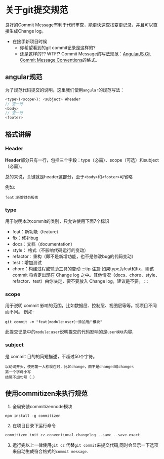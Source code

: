 # 关于git提交规范
良好的Commit Message有利于代码审查，能更快速查找变更记录，并且可以直接生成Change log。
* 在接手新项目时候
  * 你希望看到的git commit记录是这样的?
  * 还是这样的?? WTF!?
Commit Message的写法规范：[AngularJS Git Commit Message Conventions](https://docs.google.com/document/d/1QrDFcIiPjSLDn3EL15IJygNPiHORgU1_OOAqWjiDU5Y/edit#)的格式。
## angular规范
为了规范代码提交的说明，这里我们使用`angular`的规范写法：
```js
<type>(<scope>): <subject> #header
// 空一行
<body>
// 空一行
<footer> 
```
## 格式讲解
### Header
**Header**部分只有一行，包括三个字段：type（必需）、scope（可选）和subject（必需）。

总的来说，关键就是header这部分，至于`<body>`和`<footer>`可省略

例如:
```
feat:新增财务报表
```
### type
用于说明本次commit的类别，只允许使用下面7个标识

* feat：新功能（feature）
* fix：修补bug
* docs：文档（documentation）
* style： 格式（不影响代码运行的变动）
* refactor：重构（即不是新增功能，也不是修改bug的代码变动）
* test：增加测试
* chore：构建过程或辅助工具的变动
:::tip
注意:如果type为feat和fix，则该 commit 将肯定出现在 Change log 之中。其他情况（docs、chore、style、refactor、test）由你决定，要不要放入 Change log，建议是不要。
:::
### scope
用于说明 commit 影响的范围，比如数据层、控制层、视图层等等，视项目不同而不同。
例如:
```git
git commit -m "feat(module:user):添加用户模块"
```
此提交记录中的`module:user`说明提交的代码影响的是`user模块`内容.
### subject
是 commit 目的的简短描述，不超过50个字符。
```
以动词开头，使用第一人称现在时，比如change，而不是changed或changes
第一个字母小写
结尾不加句号（.）
```
## 使用commitizen来执行规范
1. 全局安装commitizennode模块
```js
npm install -g commitizen
```
2. 在项目目录下运行命令
```js
commitizen init cz-conventional-changelog --save --save-exact
```
3. 运行完以上一律使用`git cz` 代替`git commit`来提交代码,同时会显示一下选项来自动生成符合格式的`commit message`.
```js
